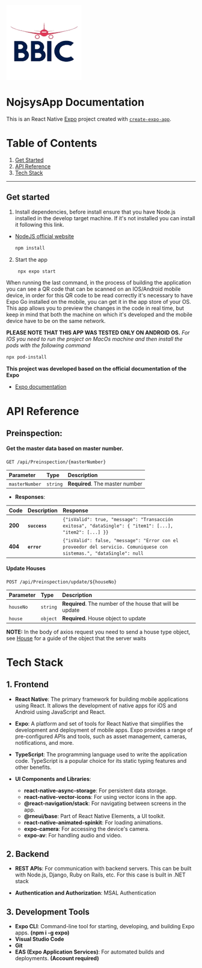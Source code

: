 ![BBIC Colombia](/assets/images/logo_bbic-removebg-preview.png)

# NojsysApp Documentation

This is an React Native [Expo](https://expo.dev) project created with [`create-expo-app`](https://www.npmjs.com/package/create-expo-app).


# Table of Contents

1. [Get Started](#Get-started)
2. [API Reference](#api-reference)
3. [Tech Stack](#tech-stack)
<hr>

## Get started

1. Install dependencies, before install ensure that you have Node.js installed in the develop target machine. If it's not installed you can install it following this link. 
- [NodeJS official website](https://nodejs.org/en)

   ```bash
   npm install 
   ```

2. Start the app

   ```bash
    npx expo start
   ```

When running the last command, in the process of building the application you can see a QR code that can be scanned on an IOS/Android mobile device, in order for this QR code to be read correctly it's necessary to have Expo Go installed on the mobile, you can get it in the app store of your OS. This app allows you to preview the changes in the code in real time, but keep in mind that both the machine on which it's developed and the mobile device have to be on the same network.

**PLEASE NOTE THAT THIS APP WAS TESTED ONLY ON ANDROID OS.**
*For IOS you need to run the project on  MacOs machine and then install the pods with the following command*
```bash
npx pod-install
```

**This project was developed based on the official documentation of the Expo**

- [Expo documentation](https://docs.expo.dev/)


# API Reference
## Preinspection:

#### Get the master data based on master number.

```http
GET /api/Preinspection/{masterNumber}
```

| Parameter | Type     | Description                |
| :-------- | :------- | :------------------------- |
| `masterNumber` | `string` | **Required**. The master number |


- **Responses**:

| Code | Description | Response                |
| :--- | :------------- | :---------------------- |
| **200** | **`success`** |`{"isValid": true, "message": "Transacción exitosa", "dataSingle": { "item1": [...], "item2": [...] }}` |
| **404** | **`error`** |`{"isValid": false, "message": "Error con el proveedor del servicio. Comuniquese con sistemas.", "dataSingle": null` |



#### Update Houses

```http
POST /api/Preinspection/update/${houseNo}
```

| Parameter | Type     | Description                       |
| :-------- | :------- | :-------------------------------- |
| `houseNo`| `string` | **Required**. The number of the house that will be update |
| `house`| `object` | **Required**. House object to update |

**NOTE:** In the body of axios request you need to send a house type object, see [House](/app/entities/House.ts) for a guide of the object that the server waits

# Tech Stack

## 1. Frontend

- **React Native**: The primary framework for building mobile applications using React. It allows the development of native apps for iOS and Android using JavaScript and React.

- **Expo**: A platform and set of tools for React Native that simplifies the development and deployment of mobile apps. Expo provides a range of pre-configured APIs and tools, such as asset management, cameras, notifications, and more.

- **TypeScript**: The programming language used to write the application code. TypeScript is a popular choice for its static typing features and other benefits.

- **UI Components and Libraries**:
  - **react-native-async-storage**: For persistent data storage.
  - **react-native-vector-icons**: For using vector icons in the app.
  - **@react-navigation/stack**: For navigating between screens in the app.
  - **@rneui/base**: Part of React Native Elements, a UI toolkit.
  - **react-native-animated-spinkit**: For loading animations.
  - **expo-camera**: For accessing the device's camera.
  - **expo-av**: For handling audio and video.

## 2. Backend

- **REST APIs**: For communication with backend servers. This can be built with Node.js, Django, Ruby on Rails, etc. For this case is built in .NET stack

- **Authentication and Authorization**: MSAL Authentication

## 3. Development Tools

- **Expo CLI**: Command-line tool for starting, developing, and building Expo apps. **(npm i -g expo)**
- **Visual Studio Code**
- **Git**
- **EAS (Expo Application Services)**: For automated builds and deployments. **(Account required)**
